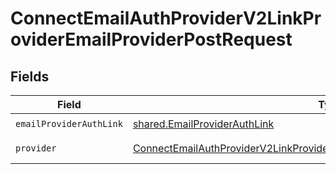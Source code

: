 # ConnectEmailAuthProviderV2LinkProviderEmailProviderPostRequest


## Fields

| Field                                                                                                                                                                                     | Type                                                                                                                                                                                      | Required                                                                                                                                                                                  | Description                                                                                                                                                                               |
| ----------------------------------------------------------------------------------------------------------------------------------------------------------------------------------------- | ----------------------------------------------------------------------------------------------------------------------------------------------------------------------------------------- | ----------------------------------------------------------------------------------------------------------------------------------------------------------------------------------------- | ----------------------------------------------------------------------------------------------------------------------------------------------------------------------------------------- |
| `emailProviderAuthLink`                                                                                                                                                                   | [shared.EmailProviderAuthLink](../../models/shared/emailproviderauthlink.md)                                                                                                              | :heavy_check_mark:                                                                                                                                                                        | N/A                                                                                                                                                                                       |
| `provider`                                                                                                                                                                                | [ConnectEmailAuthProviderV2LinkProviderEmailProviderPostProviderEmailProviders](../../models/operations/connectemailauthproviderv2linkprovideremailproviderpostprovideremailproviders.md) | :heavy_check_mark:                                                                                                                                                                        | An enumeration.                                                                                                                                                                           |